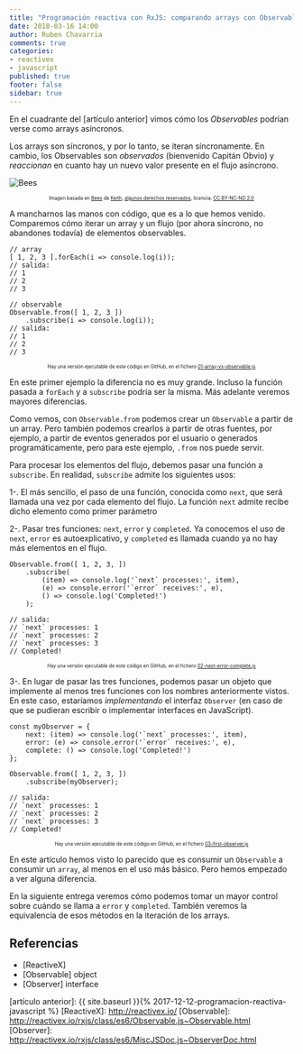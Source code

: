 ```yaml
---
title: "Programación reactiva con RxJS: comparando arrays con Observables"
date: 2018-03-16 14:00
author: Ruben Chavarria
comments: true
categories: 
- reactivex
- javascript
published: true
footer: false
sidebar: true
---
```


En el cuadrante del [artículo anterior] vimos cómo los *Observables* podrían
verse como arrays asíncronos.

Los arrays son síncronos, y por lo tanto, se iteran síncronamente. En cambio,
los Observables son *observados* (bienvenido Capitán Obvio) y *reaccionan* en
cuanto hay un nuevo valor presente en el flujo asíncrono.

![Bees](/images/2018/bees.jpg)

<div style="text-align: center">
  <span style="font-size: 60%">
Imagen basada en <a href="https://flic.kr/p/JXSQNN">Bees</a> de <a href="https://www.flickr.com/photos/kbphoto/">Keith</a>, <a href="https://creativecommons.org/licenses/by-nc-nd/2.0/">algunos derechos reservados</a>, licencia: <a href="https://creativecommons.org/licenses/by-nc-nd/2.0/">CC BY-NC-ND 2.0</a>
  </span>
</div>

<!-- more -->

A mancharnos las manos con código, que es a lo que hemos venido. Comparemos
cómo iterar un array y un flujo (por ahora síncrono, no abandones todavía) de
elementos observables.

```
// array
[ 1, 2, 3 ].forEach(i => console.log(i));
// salida:
// 1
// 2
// 3

// observable
Observable.from([ 1, 2, 3 ])
    .subscribe(i => console.log(i));
// salida:
// 1
// 2
// 3
```

<div style="text-align: center">
  <span style="font-size: 60%">
    Hay una versión ejecutable de este código en GitHub, en el fichero <a href="https://github.com/rchavarria/reactive-programming-rxjs/blob/master/02-arrays-vs-observables/01-array-vs-observable.js">01-array-vs-observable.js</a>
  </span>
</div>

En este primer ejemplo la diferencia no es muy grande. Incluso la función
pasada a `forEach` y a `subscribe` podría ser la misma. Más adelante veremos
mayores diferencias.

Como vemos, con `Observable.from` podemos crear un `Observable` a partir de un
array. Pero también podemos crearlos a partir de otras fuentes, por ejemplo, a
partir de eventos generados por el usuario o generados programáticamente, pero
para este ejemplo, `.from` nos puede servir.

Para procesar los elementos del flujo, debemos pasar una función a `subscribe`.
En realidad, `subscribe` admite los siguientes usos:

1-. El más sencillo, el paso de una función, conocida como `next`, que será
llamada una vez por cada elemento del flujo. La función `next` admite recibe
dicho elemento como primer parámetro

2-. Pasar tres funciones: `next`, `error` y `completed`. Ya conocemos el uso de
`next`, `error` es autoexplicativo, y `completed` es llamada cuando ya no hay
más elementos en el flujo.

```
Observable.from([ 1, 2, 3, ])
    .subscribe(
        (item) => console.log('`next` processes:', item),
        (e) => console.error('`error` receives:', e),
        () => console.log('Completed!')
    );

// salida:
// `next` processes: 1
// `next` processes: 2
// `next` processes: 3
// Completed!
```

<div style="text-align: center">
  <span style="font-size: 60%">
    Hay una versión ejecutable de este código en GitHub, en el fichero <a href="https://github.com/rchavarria/reactive-programming-rxjs/blob/master/02-arrays-vs-observables/02-next-error-complete.js">02-next-error-complete.js</a>
  </span>
</div>

3-. En lugar de pasar las tres funciones, podemos pasar un objeto que
implemente al menos tres funciones con los nombres anteriormente vistos. En
este caso, estaríamos *implementando* el interfaz `Observer` (en caso de que se
pudieran escribir o implementar interfaces en JavaScript).

```
const myObserver = {
    next: (item) => console.log('`next` processes:', item),
    error: (e) => console.error('`error` receives:', e),
    complete: () => console.log('Completed!')
};

Observable.from([ 1, 2, 3, ])
    .subscribe(myObserver);

// salida:
// `next` processes: 1
// `next` processes: 2
// `next` processes: 3
// Completed!
```

<div style="text-align: center">
  <span style="font-size: 60%">
    Hay una versión ejecutable de este código en GitHub, en el fichero <a href="https://github.com/rchavarria/reactive-programming-rxjs/blob/master/02-arrays-vs-observables/03-first-observer.js">03-first-observer.js</a>
  </span>
</div>

En este artículo hemos visto lo parecido que es consumir un `Observable` a
consumir un `array`, al menos en el uso más básico. Pero hemos empezado a ver
alguna diferencia.

En la siguiente entrega veremos cómo podemos tomar un mayor control sobre
cuándo se llama a `error` y `completed`. También veremos la equivalencia de
esos métodos en la iteración de los arrays.

## Referencias

- [ReactiveX]
- [Observable] object
- [Observer] interface

[artículo anterior]: {{ site.baseurl }}{% 2017-12-12-programacion-reactiva-javascript %}
[ReactiveX]: http://reactivex.io/
[Observable]: http://reactivex.io/rxjs/class/es6/Observable.js~Observable.html
[Observer]: http://reactivex.io/rxjs/class/es6/MiscJSDoc.js~ObserverDoc.html
